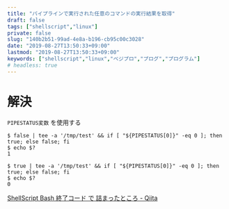```yaml
---
title: "パイプラインで実行された任意のコマンドの実行結果を取得"
draft: false
tags: ["shellscript","linux"]
private: false
slug: "140b2b51-99ad-4e8a-b196-cb95c00c3028"
date: "2019-08-27T13:50:33+09:00"
lastmod: "2019-08-27T13:50:33+09:00"
keywords: ["shellscript","linux","ベジプロ","プログ","プログラム"]
# headless: true
---
```


# 解決
`PIPESTATUS変数` を使用する
```:e.g.
$ false | tee -a '/tmp/test' && if [ "${PIPESTATUS[0]}" -eq 0 ]; then true; else false; fi
$ echo $?
1

$ true | tee -a '/tmp/test' && if [ "${PIPESTATUS[0]}" -eq 0 ]; then true; else false; fi
$ echo $?
0
```

[ShellScript Bash 終了コード で 詰まったところ - Qiita](https://qiita.com/miriwo/items/6f823d40bf9e65c40ff4)
